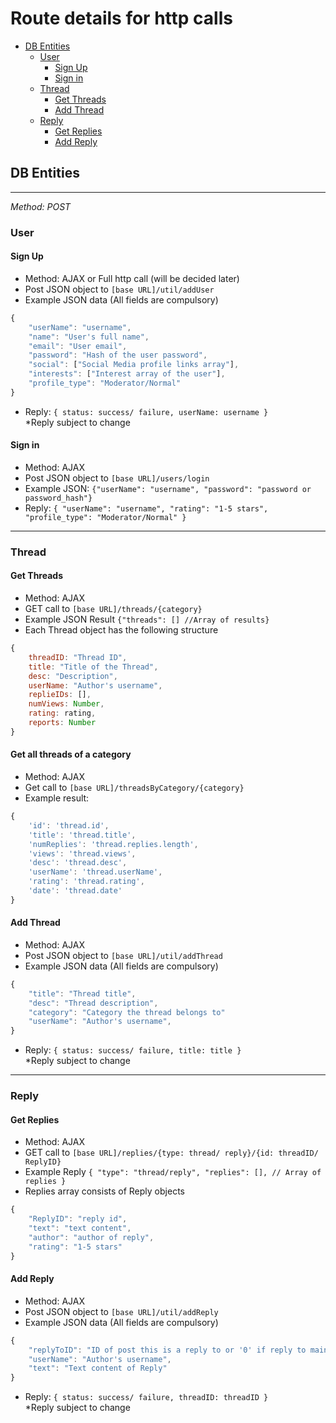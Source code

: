 Route details for http calls
======
- [DB Entities](#db-entities)
    - [User](#user)
        - [Sign Up](#sign-up)
        - [Sign in](#sign-in)
    - [Thread](#thread)
        - [Get Threads](#get-threads)
        - [Add Thread](#add-thread)
    - [Reply](#reply)
        - [Get Replies](#get-replies)
        - [Add Reply](#add-reply)
## DB Entities
---
*Method: POST*

### User
#### Sign Up
+ Method: AJAX or Full http call (will be decided later)
+ Post JSON object to `[base URL]/util/addUser`
+ Example JSON data (All fields are compulsory)
```javascript
{
    "userName": "username",
    "name": "User's full name",
    "email": "User email",
    "password": "Hash of the user password",
    "social": ["Social Media profile links array"],
    "interests": ["Interest array of the user"],
    "profile_type": "Moderator/Normal"
}
```
+ Reply: `{
    status: success/ failure,
    userName: username
}` <br />
*Reply subject to change

#### Sign in
+ Method: AJAX
+ Post JSON object to `[base URL]/users/login`
+ Example JSON: `{"userName": "username", "password": "password or password_hash"}` 
+ Reply: `{
    "userName": "username",
    "rating": "1-5 stars",
    "profile_type": "Moderator/Normal"
}`

---

### Thread

#### Get Threads
+ Method: AJAX
+ GET call to `[base URL]/threads/{category}`
+ Example JSON Result `{"threads": [] //Array of results}`
+ Each Thread object has the following structure
```javascript
{
    threadID: "Thread ID",
    title: "Title of the Thread",
    desc: "Description",
    userName: "Author's username",
    replieIDs: [],
    numViews: Number,
    rating: rating,
    reports: Number
}
```

#### Get all threads of a category
+ Method: AJAX
+ Get call to `[base URL]/threadsByCategory/{category}`
+ Example result: 
``` javascript
{
    'id': 'thread.id',
    'title': 'thread.title',
    'numReplies': 'thread.replies.length',
    'views': 'thread.views',
    'desc': 'thread.desc',
    'userName': 'thread.userName',
    'rating': 'thread.rating',
    'date': 'thread.date'
}
```
#### Add Thread
+ Method: AJAX
+ Post JSON object to `[base URL]/util/addThread`
+ Example JSON data (All fields are compulsory)
```javascript
{
    "title": "Thread title",
    "desc": "Thread description",
    "category": "Category the thread belongs to"
    "userName": "Author's username",
}
```
+ Reply: `{
    status: success/ failure,
    title: title
}` <br />
*Reply subject to change

---

### Reply

#### Get Replies
+ Method: AJAX
+ GET call to `[base URL]/replies/{type: thread/ reply}/{id: threadID/ ReplyID}`
+ Example Reply
`
{
    "type": "thread/reply",
    "replies": [], // Array of replies
}
`
+ Replies array consists of Reply objects 
```javascript
{
    "ReplyID": "reply id",
    "text": "text content",
    "author": "author of reply",
    "rating": "1-5 stars"
}
```

#### Add Reply
+ Method: AJAX
+ Post JSON object to `[base URL]/util/addReply`
+ Example JSON data (All fields are compulsory)
```javascript
{
    "replyToID": "ID of post this is a reply to or '0' if reply to main Thread",
    "userName": "Author's username",
    "text": "Text content of Reply"
}
```
+ Reply: `{
    status: success/ failure,
    threadID: threadID
}` <br />
*Reply subject to change
